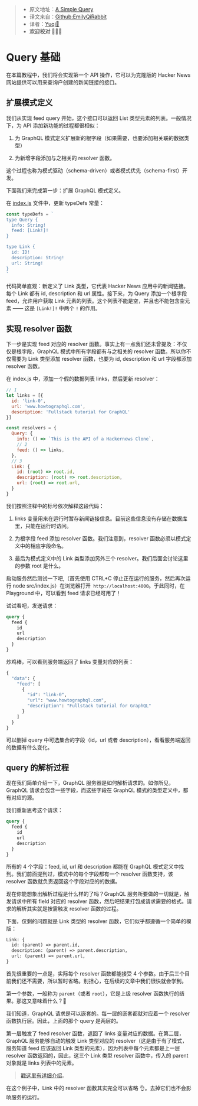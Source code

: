> * 原文地址：[A Simple Query](https://www.howtographql.com/graphql-js/2-a-simple-query/)
> * 译文来自：[Github:EmilyQiRabbit](https://github.com/EmilyQiRabbit/GraphQLTranslation)
> * 译者：[Yuqi🌸](https://github.com/EmilyQiRabbit)
> * **欢迎校对** 🙋‍♀️🎉

# Query 基础

在本篇教程中，我们将会实现第一个 API 操作，它可以为克隆版的 Hacker News 网站提供可以用来查询户创建的新闻链接的接口。

## 扩展模式定义

我们从实现 feed query 开始，这个接口可以返回 List 类型元素的列表。一般情况下，为 API 添加新功能的过程都很相似：

1. 为 GraphQL 模式定义扩展新的根字段（如果需要，也要添加相关联的数据类型）

2. 为新增字段添加与之相关的 resolver 函数。

这个过程也称为模式驱动（schema-driven）或者模式优先（schema-first）开发。

下面我们来完成第一步：扩展 GraphQL 模式定义。

在 [index.js](https://github.com/howtographql/graphql-js/blob/master/src/index.js) 文件中，更新 typeDefs 常量：

```js
const typeDefs = `
type Query {
  info: String!
  feed: [Link!]!
}

type Link {
  id: ID!
  description: String!
  url: String!
}
`
```

代码简单直观：新定义了 Link 类型，它代表 Hacker News 应用中的新闻链接。每个 Link 都有 id, description 和 url 属性。接下来，为 Query 添加一个根字段 feed，允许用户获取 Link 元素的列表。这个列表不能是空，并且也不能包含空元素 —— 这是 `[Link!]!` 中两个 `!` 的作用。

## 实现 resolver 函数

下一步是实现 feed 对应的 resolver 函数。事实上有一点我们还未曾提及：不仅仅是根字段，GraphQL 模式中所有字段都有与之相关的 resolver 函数。所以你不仅需要为 Link 类型添加 resolver 函数，也要为 id, description 和 url 字段都添加 resolver 函数。

在 index.js 中，添加一个假的数据列表 links，然后更新 resolver：

```js
// 1
let links = [{
  id: 'link-0',
  url: 'www.howtographql.com',
  description: 'Fullstack tutorial for GraphQL'
}]

const resolvers = {
  Query: {
    info: () => `This is the API of a Hackernews Clone`,
    // 2
    feed: () => links,
  },
  // 3
  Link: {
    id: (root) => root.id,
    description: (root) => root.description,
    url: (root) => root.url,
  }
}
```

我们按照注释中的标号依次解释这段代码：

1. links 变量用来在运行时暂存新闻链接信息。目前这些信息没有存储在数据库里，只能在运行时访问。

2. 为根字段 feed 添加 resolver 函数。我们注意到，resolver 函数必须以模式定义中的相应字段命名。

3. 最后为模式定义中的 Link 类型添加另外三个 resolver。我们后面会讨论这里的参数 root 是什么。

启动服务然后测试一下吧,（首先使用 CTRL+C 停止正在运行的服务，然后再次运行 node src/index.js）在浏览器打开` http://localhost:4000`。于此同时，在 Playground 中，可以看到 feed 请求已经可用了！

试试看吧，发送请求：

```graphql
query {
  feed {
    id
    url
    description
  }
}
```

炒鸡棒，可以看到服务端返回了 links 变量对应的列表：

```graphql
{
  "data": {
    "feed": [
      {
        "id": "link-0",
        "url": "www.howtographql.com",
        "description": "Fullstack tutorial for GraphQL"
      }
    ]
  }
}
```

可以删掉 query 中可选集合的字段（id，url 或者 description），看看服务端返回的数据有什么变化。

## query 的解析过程

现在我们简单介绍一下，GraphQL 服务器是如何解析请求的。如你所见，GraphQL 请求会包含一些字段，而这些字段在 GraphQL 模式的类型定义中，都有对应的源。

我们重新思考这个请求：

```graphql
query {
  feed {
    id
    url
    description
  }
}
```

所有的 4 个字段：feed, id, url 和 description 都能在 GraphQL 模式定义中找到。我们前面提到过，模式中的每个字段都有一个 resolver 函数支持，该 resolver 函数就负责返回这个字段对应的的数据。

现在你能想象出解析过程是什么样的了吗？GraphQL 服务所要做的一切就是，触发请求中所有 field 对应的 resolver 函数，然后吧结果打包成请求需要的格式。请求的解析其实就是按需触发 resolver 函数的过程。

下面，仅剩的问题就是 Link 类型的 resolver 函数，它们似乎都遵循一个简单的模版：

```graphql
Link: {
  id: (parent) => parent.id,
  description: (parent) => parent.description,
  url: (parent) => parent.url,
}
```

首先很重要的一点是，实际每个 resolver 函数都能接受 4 个参数。由于后三个目前我们还不需要，所以暂时省略。别担心，在后续的文章中我们很快就会学到。

第一个参数，一般称为 `parent`（或者 `root`），它是上级 resolver 函数执行的结果。那这又意味着什么？🤔

我们知道，GraphQL 请求是可以嵌套的。每一层的嵌套都就对应着一个 resolver 函数执行层。因此，上面的那个 query 是两层的。

第一层触发了 feed resolver 函数，返回了 links 变量对应的数据。在第二层，GraphQL 服务能够自动的触发 Link 类型对应的 resolver（这是由于有了模式，服务知道 feed 应该返回 Link 类型的元素），因为列表中每个元素都是上一层 resolver 函数返回的，因此，这三个 Link 类型 resolver 函数中，传入的 parent 对象就是 links 列表中的元素。

> [戳这里有详细介绍](https://blog.graph.cool/graphql-server-basics-the-schema-ac5e2950214e#9d03)。

在这个例子中，Link 中的 resolver 函数其实完全可以省略 👌。去掉它们也不会影响服务的运行。
